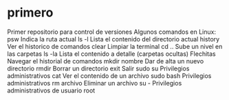 # primero
Primer repositorio para control de versiones
Algunos comandos en Linux:
psw       	Indica la ruta actual
ls -l     	Lista el contenido del directorio actual
history   	Ver el historico de comandos 
clear  	   	Limpiar la terminal
cd ..     	Sube un nivel en las carpetas
ls -la    	Lista el contenido a detalle (carpetas ocultas)
Flechitas  	Navegar el historial de comandos
mkdir nombre    Dar de alta un nuevo directorio
rmdir         	Borrar un directorio
exit         	Salir
sudo su      	Privilegios administrativos
cat         	Ver el contenido de un archivo
sudo bash    	Privilegios administrativos
rm archivo    	Eliminar un archivo 
su -      	Privilegios administrativos de usuario root
